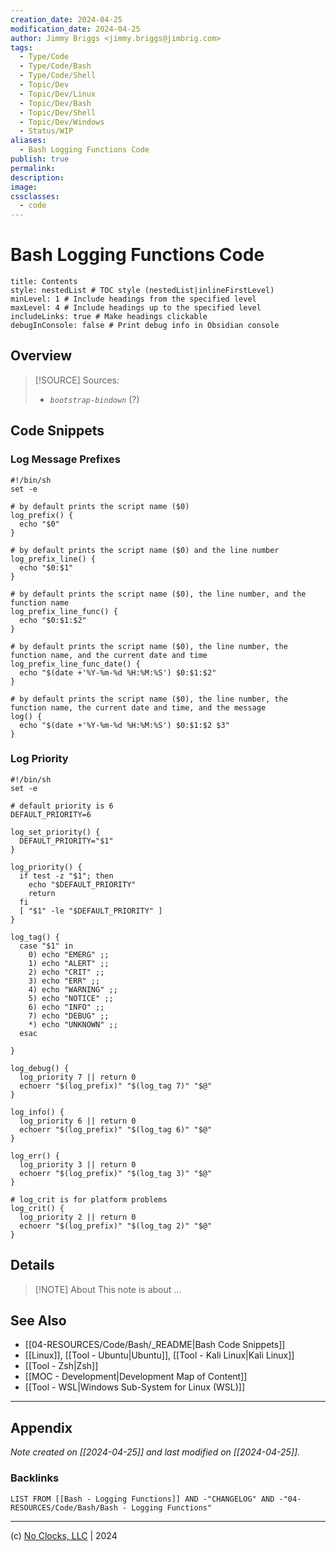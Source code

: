 ```yaml
---
creation_date: 2024-04-25
modification_date: 2024-04-25
author: Jimmy Briggs <jimmy.briggs@jimbrig.com>
tags:
  - Type/Code
  - Type/Code/Bash
  - Type/Code/Shell
  - Topic/Dev
  - Topic/Dev/Linux
  - Topic/Dev/Bash
  - Topic/Dev/Shell
  - Topic/Dev/Windows
  - Status/WIP
aliases:
  - Bash Logging Functions Code
publish: true
permalink:
description:
image:
cssclasses:
  - code
---
```


# Bash Logging Functions Code

```table-of-contents
title: Contents
style: nestedList # TOC style (nestedList|inlineFirstLevel)
minLevel: 1 # Include headings from the specified level
maxLevel: 4 # Include headings up to the specified level
includeLinks: true # Make headings clickable
debugInConsole: false # Print debug info in Obsidian console
```

## Overview

> [!SOURCE] Sources:
> - *`bootstrap-bindown`* (?)

## Code Snippets

### Log Message Prefixes

```shell
#!/bin/sh
set -e

# by default prints the script name ($0)
log_prefix() {
  echo "$0"
}

# by default prints the script name ($0) and the line number
log_prefix_line() {
  echo "$0:$1"
}

# by default prints the script name ($0), the line number, and the function name
log_prefix_line_func() {
  echo "$0:$1:$2"
}

# by default prints the script name ($0), the line number, the function name, and the current date and time
log_prefix_line_func_date() {
  echo "$(date +'%Y-%m-%d %H:%M:%S') $0:$1:$2"
}

# by default prints the script name ($0), the line number, the function name, the current date and time, and the message
log() {
  echo "$(date +'%Y-%m-%d %H:%M:%S') $0:$1:$2 $3"
}
```

### Log Priority

```shell
#!/bin/sh
set -e

# default priority is 6
DEFAULT_PRIORITY=6

log_set_priority() {
  DEFAULT_PRIORITY="$1"
}

log_priority() {
  if test -z "$1"; then
    echo "$DEFAULT_PRIORITY"
    return
  fi
  [ "$1" -le "$DEFAULT_PRIORITY" ]
}

log_tag() {
  case "$1" in
    0) echo "EMERG" ;;
    1) echo "ALERT" ;;
    2) echo "CRIT" ;;
    3) echo "ERR" ;;
    4) echo "WARNING" ;;
    5) echo "NOTICE" ;;
    6) echo "INFO" ;;
    7) echo "DEBUG" ;;
    *) echo "UNKNOWN" ;;
  esac

}

log_debug() {
  log_priority 7 || return 0
  echoerr "$(log_prefix)" "$(log_tag 7)" "$@"
}

log_info() {
  log_priority 6 || return 0
  echoerr "$(log_prefix)" "$(log_tag 6)" "$@"
}

log_err() {
  log_priority 3 || return 0
  echoerr "$(log_prefix)" "$(log_tag 3)" "$@"
}

# log_crit is for platform problems
log_crit() {
  log_priority 2 || return 0
  echoerr "$(log_prefix)" "$(log_tag 2)" "$@"
}
```

## Details

> [!NOTE] About
> This note is about ...

## See Also

- [[04-RESOURCES/Code/Bash/_README|Bash Code Snippets]]
- [[Linux]], [[Tool - Ubuntu|Ubuntu]], [[Tool - Kali Linux|Kali Linux]]
- [[Tool - Zsh|Zsh]]
- [[MOC - Development|Development Map of Content]]
- [[Tool - WSL|Windows Sub-System for Linux (WSL)]]

***

## Appendix

*Note created on [[2024-04-25]] and last modified on [[2024-04-25]].*

### Backlinks

```dataview
LIST FROM [[Bash - Logging Functions]] AND -"CHANGELOG" AND -"04-RESOURCES/Code/Bash/Bash - Logging Functions"
```

***

(c) [No Clocks, LLC](https://github.com/noclocks) | 2024
